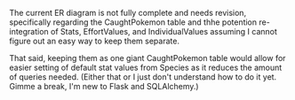 The current ER diagram is not fully complete and needs revision, specifically regarding the CaughtPokemon table and thhe potention re-integration of Stats, EffortValues, and IndividualValues assuming I cannot figure out an easy way to keep them separate.

That said, keeping them as one giant CaughtPokemon table would allow for easier setting of default stat values from Species as it reduces the amount of queries needed. (Either that or I just don't understand how to do it yet. Gimme a break, I'm new to Flask and SQLAlchemy.)
